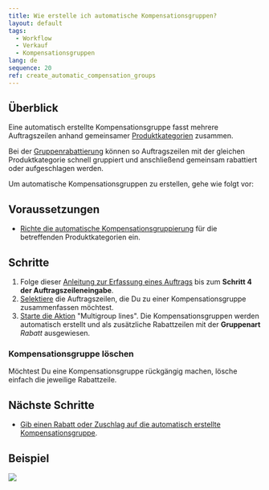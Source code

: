 ```yaml
---
title: Wie erstelle ich automatische Kompensationsgruppen?
layout: default
tags:
  - Workflow
  - Verkauf
  - Kompensationsgruppen
lang: de
sequence: 20
ref: create_automatic_compensation_groups
---
```


## Überblick
Eine automatisch erstellte Kompensationsgruppe fasst mehrere Auftragszeilen anhand gemeinsamer [Produktkategorien](NeueProduktkategorie) zusammen.

Bei der [Gruppenrabattierung](Auftragszeilengruppenrabatt) können so Auftragszeilen mit der gleichen Produktkategorie schnell gruppiert und anschließend gemeinsam rabattiert oder aufgeschlagen werden.

Um automatische Kompensationsgruppen zu erstellen, gehe wie folgt vor:

## Voraussetzungen
- [Richte die automatische Kompensationsgruppierung](Automatische_Kompensationsgruppen_konfig) für die betreffenden Produktkategorien ein.

## Schritte
1. Folge dieser [Anleitung zur Erfassung eines Auftrags](Auftrag_erfassen) bis zum **Schritt 4 der Auftragszeileneingabe**.
1. [Selektiere](AuswahlBelege) die Auftragszeilen, die Du zu einer Kompensationsgruppe zusammenfassen möchtest.
1. [Starte die Aktion](AktionStarten) "Multigroup lines". Die Kompensationsgruppen werden automatisch erstellt und als zusätzliche Rabattzeilen mit der **Gruppenart** *Rabatt* ausgewiesen.

### Kompensationsgruppe löschen
Möchtest Du eine Kompensationsgruppe rückgängig machen, lösche einfach die jeweilige Rabattzeile.

## Nächste Schritte
- [Gib einen Rabatt oder Zuschlag auf die automatisch erstellte Kompensationsgruppe](Auftragszeilengruppenrabatt).

## Beispiel
![](assets/Automatische_Gruppenrabatte.gif)
